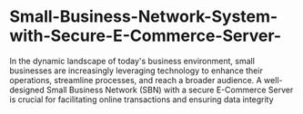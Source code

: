 # Small-Business-Network-System-with-Secure-E-Commerce-Server-
In the dynamic landscape of today's business environment, small businesses are increasingly leveraging technology to enhance their operations, streamline processes, and reach a broader audience. A well-designed Small Business Network (SBN) with a secure E-Commerce Server is crucial for facilitating online transactions and ensuring data integrity
